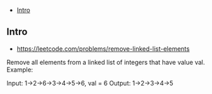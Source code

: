 - [Intro](#intro)

## Intro

- https://leetcode.com/problems/remove-linked-list-elements

Remove all elements from a linked list of integers that have value val.
Example:

Input:  1->2->6->3->4->5->6, val = 6
Output: 1->2->3->4->5

